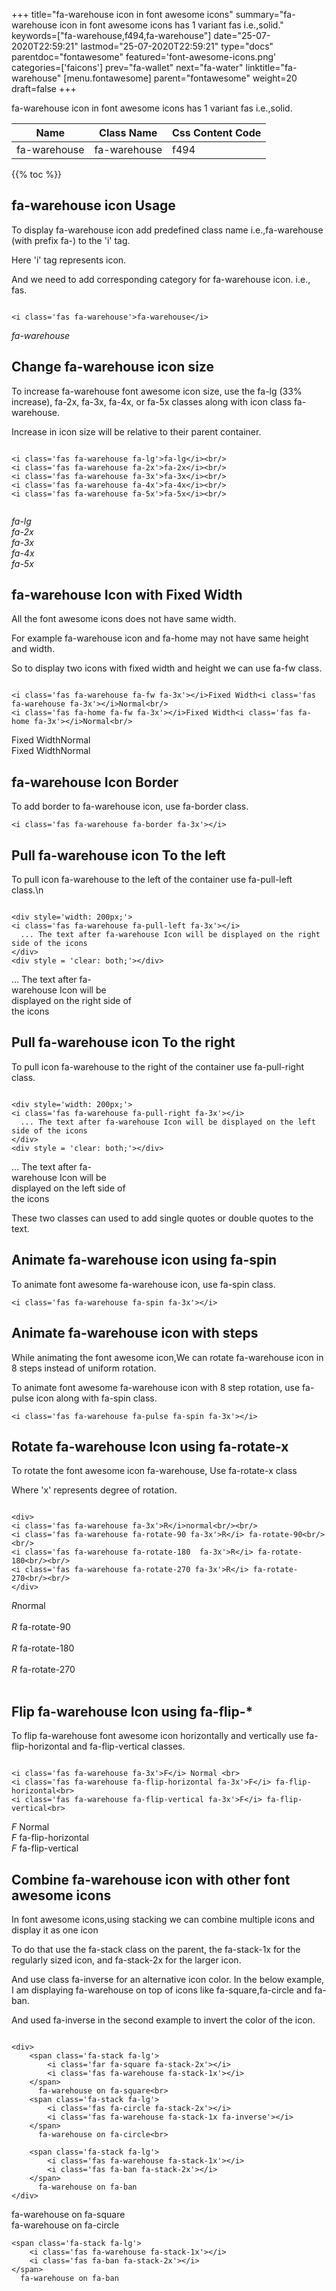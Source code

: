 +++
title="fa-warehouse icon in font awesome icons"
summary="fa-warehouse icon in font awesome icons has 1 variant fas i.e.,solid."
keywords=["fa-warehouse,f494,fa-warehouse"]
date="25-07-2020T22:59:21"
lastmod="25-07-2020T22:59:21"
type="docs"
parentdoc="fontawesome"
featured='font-awesome-icons.png'
categories=['faicons']
prev="fa-wallet"
next="fa-water"
linktitle="fa-warehouse"
[menu.fontawesome]
parent="fontawesome"
weight=20
draft=false
+++


fa-warehouse icon in font awesome icons has 1 variant fas i.e.,solid.

<div class='table-responsive'><table class='table'><thead><tr><th>Name</th><th>Class Name</th><th>Css Content Code</th></tr></thead><tbody><tr><td>fa-warehouse</td><td>fa-warehouse</td><td>f494</td></tr></tbody></table></div>


{{% toc %}}


## fa-warehouse icon Usage

To display fa-warehouse icon add predefined class name i.e.,fa-warehouse (with prefix fa-) to the 'i' tag.

Here 'i' tag represents icon.

And we need to add corresponding category for fa-warehouse icon. i.e., fas.


```

<i class='fas fa-warehouse'>fa-warehouse</i>
```

<i class='fas fa-warehouse'>fa-warehouse</i>




## Change fa-warehouse icon size
To increase fa-warehouse font awesome icon size, use the fa-lg (33% increase), fa-2x, fa-3x, fa-4x, or fa-5x classes along with icon class fa-warehouse.

Increase in icon size will be relative to their parent container. 

```

<i class='fas fa-warehouse fa-lg'>fa-lg</i><br/>
<i class='fas fa-warehouse fa-2x'>fa-2x</i><br/>
<i class='fas fa-warehouse fa-3x'>fa-3x</i><br/>
<i class='fas fa-warehouse fa-4x'>fa-4x</i><br/>
<i class='fas fa-warehouse fa-5x'>fa-5x</i><br/>
            
```

<i class='fas fa-warehouse fa-lg'>fa-lg</i><br/>
<i class='fas fa-warehouse fa-2x'>fa-2x</i><br/>
<i class='fas fa-warehouse fa-3x'>fa-3x</i><br/>
<i class='fas fa-warehouse fa-4x'>fa-4x</i><br/>
<i class='fas fa-warehouse fa-5x'>fa-5x</i><br/>
            



## fa-warehouse Icon with Fixed Width 

All the font awesome icons does not have same width.

For example fa-warehouse icon and fa-home may not have same height and width.

So to display two icons with fixed width and height we can use fa-fw class.


```

<i class='fas fa-warehouse fa-fw fa-3x'></i>Fixed Width<i class='fas fa-warehouse fa-3x'></i>Normal<br/>
<i class='fas fa-home fa-fw fa-3x'></i>Fixed Width<i class='fas fa-home fa-3x'></i>Normal<br/>
```

<i class='fas fa-warehouse fa-fw fa-3x'></i>Fixed Width<i class='fas fa-warehouse fa-3x'></i>Normal<br/>
<i class='fas fa-home fa-fw fa-3x'></i>Fixed Width<i class='fas fa-home fa-3x'></i>Normal<br/>



## fa-warehouse Icon Border 

To add border to fa-warehouse icon, use fa-border class.


```
<i class='fas fa-warehouse fa-border fa-3x'></i>

```
<i class='fas fa-warehouse fa-border fa-3x'></i>





## Pull fa-warehouse icon To the left

To pull icon fa-warehouse to the left of the container use fa-pull-left class.\n

```

<div style='width: 200px;'>
<i class='fas fa-warehouse fa-pull-left fa-3x'></i>
  ... The text after fa-warehouse Icon will be displayed on the right side of the icons
</div>
<div style = 'clear: both;'></div>
```

<div style='width: 200px;'>
<i class='fas fa-warehouse fa-pull-left fa-3x'></i>
  ... The text after fa-warehouse Icon will be displayed on the right side of the icons
</div>
<div style = 'clear: both;'></div>




## Pull fa-warehouse icon To the right
To pull icon fa-warehouse to the right of the container use fa-pull-right class.

```

<div style='width: 200px;'>
<i class='fas fa-warehouse fa-pull-right fa-3x'></i>
  ... The text after fa-warehouse Icon will be displayed on the left side of the icons
</div>
<div style = 'clear: both;'></div>
```

<div style='width: 200px;'>
<i class='fas fa-warehouse fa-pull-right fa-3x'></i>
  ... The text after fa-warehouse Icon will be displayed on the left side of the icons
</div>
<div style = 'clear: both;'></div>

These two classes can used to add single quotes or double quotes to the text.


## Animate fa-warehouse icon using fa-spin
To animate font awesome fa-warehouse icon, use fa-spin class.

```
<i class='fas fa-warehouse fa-spin fa-3x'></i>
```
<i class='fas fa-warehouse fa-spin fa-3x'></i>




## Animate fa-warehouse icon with steps
While animating the font awesome icon,We can rotate fa-warehouse icon in 8 steps instead of uniform rotation.

To animate font awesome fa-warehouse icon with 8 step rotation, use fa-pulse icon along with fa-spin class.


```
<i class='fas fa-warehouse fa-pulse fa-spin fa-3x'></i>

```
<i class='fas fa-warehouse fa-pulse fa-spin fa-3x'></i>





## Rotate fa-warehouse Icon using fa-rotate-x
To rotate the font awesome icon fa-warehouse, Use fa-rotate-x class

Where 'x' represents degree of rotation.


```

<div>
<i class='fas fa-warehouse fa-3x'>R</i>normal<br/><br/>
<i class='fas fa-warehouse fa-rotate-90 fa-3x'>R</i> fa-rotate-90<br/><br/> 
<i class='fas fa-warehouse fa-rotate-180  fa-3x'>R</i> fa-rotate-180<br/><br/> 
<i class='fas fa-warehouse fa-rotate-270 fa-3x'>R</i> fa-rotate-270<br/><br/>
</div>
```

<div>
<i class='fas fa-warehouse fa-3x'>R</i>normal<br/><br/>
<i class='fas fa-warehouse fa-rotate-90 fa-3x'>R</i> fa-rotate-90<br/><br/> 
<i class='fas fa-warehouse fa-rotate-180  fa-3x'>R</i> fa-rotate-180<br/><br/> 
<i class='fas fa-warehouse fa-rotate-270 fa-3x'>R</i> fa-rotate-270<br/><br/>
</div>




## Flip fa-warehouse Icon using fa-flip-*
To flip fa-warehouse font awesome icon horizontally and vertically use fa-flip-horizontal and fa-flip-vertical classes. 

```

<i class='fas fa-warehouse fa-3x'>F</i> Normal <br>
<i class='fas fa-warehouse fa-flip-horizontal fa-3x'>F</i> fa-flip-horizontal<br>
<i class='fas fa-warehouse fa-flip-vertical fa-3x'>F</i> fa-flip-vertical<br>
```

<i class='fas fa-warehouse fa-3x'>F</i> Normal <br>
<i class='fas fa-warehouse fa-flip-horizontal fa-3x'>F</i> fa-flip-horizontal<br>
<i class='fas fa-warehouse fa-flip-vertical fa-3x'>F</i> fa-flip-vertical<br>




## Combine fa-warehouse icon with other font awesome icons
In font awesome icons,using stacking we can combine multiple icons and display it as one icon 

To do that use the fa-stack class on the parent, the fa-stack-1x for the regularly sized icon, and fa-stack-2x for the larger icon.

And use class fa-inverse for an alternative icon color. 
In the below example, I am displaying fa-warehouse on top of icons like fa-square,fa-circle and fa-ban.

And used fa-inverse in the second example to invert the color of the icon.

```

<div>
    <span class='fa-stack fa-lg'>
        <i class='far fa-square fa-stack-2x'></i>
        <i class='fas fa-warehouse fa-stack-1x'></i>
    </span>
      fa-warehouse on fa-square<br>
    <span class='fa-stack fa-lg'>
        <i class='fas fa-circle fa-stack-2x'></i>
        <i class='fas fa-warehouse fa-stack-1x fa-inverse'></i>
    </span>
      fa-warehouse on fa-circle<br>

    <span class='fa-stack fa-lg'>
        <i class='fas fa-warehouse fa-stack-1x'></i>
        <i class='fas fa-ban fa-stack-2x'></i>
    </span>
      fa-warehouse on fa-ban
</div>
```

<div>
    <span class='fa-stack fa-lg'>
        <i class='far fa-square fa-stack-2x'></i>
        <i class='fas fa-warehouse fa-stack-1x'></i>
    </span>
      fa-warehouse on fa-square<br>
    <span class='fa-stack fa-lg'>
        <i class='fas fa-circle fa-stack-2x'></i>
        <i class='fas fa-warehouse fa-stack-1x fa-inverse'></i>
    </span>
      fa-warehouse on fa-circle<br>

    <span class='fa-stack fa-lg'>
        <i class='fas fa-warehouse fa-stack-1x'></i>
        <i class='fas fa-ban fa-stack-2x'></i>
    </span>
      fa-warehouse on fa-ban
</div>






